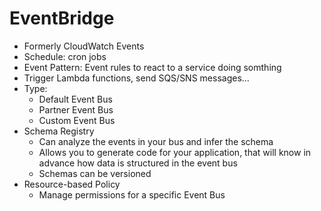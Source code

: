 # EventBridge

- Formerly CloudWatch Events
- Schedule: cron jobs
- Event Pattern: Event rules to react to a service doing somthing
- Trigger Lambda functions, send SQS/SNS messages...
- Type:
  - Default Event Bus
  - Partner Event Bus
  - Custom Event Bus
- Schema Registry
  - Can analyze the events in your bus and infer the schema
  - Allows you to generate code for your application, that will know in advance how data is structured in the event bus
  - Schemas can be versioned
- Resource-based Policy
  - Manage permissions for a specific Event Bus

